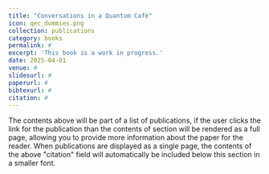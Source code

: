 ```yaml
---
title: "Conversations in a Quantum Café"
icon: qec_dummies.png
collection: publications
category: books
permalink: #
excerpt: 'This book is a work in progress.'
date: 2025-04-01
venue: #
slidesurl: #
paperurl: #
bibtexurl: #
citation: #
---
```

The contents above will be part of a list of publications, if the user clicks the link for the publication than the contents of section will be rendered as a full page, allowing you to provide more information about the paper for the reader. When publications are displayed as a single page, the contents of the above "citation" field will automatically be included below this section in a smaller font.
